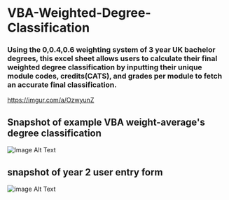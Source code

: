 # VBA-Weighted-Degree-Classification

### Using the 0,0.4,0.6 weighting system of 3 year UK bachelor degrees, this excel sheet allows users to calculate their final weighted degree classification by inputting their unique module codes, credits(CATS), and grades per module to fetch an accurate final classification. 


https://imgur.com/a/OzwyunZ

## Snapshot of example VBA weight-average's degree classification
![Image Alt Text](https://i.imgur.com/tJEToik.png)

## snapshot of year 2 user entry form 
![image Alt Text](https://github.com/KNHirsch/VBA-Weighted_Degree_Classification/assets/83377932/bc899034-4d86-42ef-8fbc-8a8b8808f0ad)

